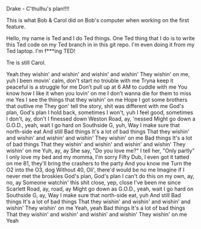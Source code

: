 
Drake - C'thulhu's plan!!!!

This is what Bob & Carol did on Bob's computer when working on the first feature.

Hello, my name is Ted and I do Ted things. One Ted thing that I do is to write this Ted code on my Ted branch in in this git repo. I'm even doing it from my Ted laptop. I'm f***ing TED!

Tre is still Carol.

Yeah they wishin' and wishin' and wishin' and wishin'
They wishin' on me, yuh
I been movin' calm, don't start no trouble with me
Tryna keep it peaceful is a struggle for me
Don’t pull up at 6 AM to cuddle with me
You know how I like it when you lovin' on me
I don’t wanna die for them to miss me
Yes I see the things that they wishin' on me
Hope I got some brothers that outlive me
They gon' tell the story, shit was different with me
God's plan, God's plan
I hold back, sometimes I won't, yuh
I feel good, sometimes I don't, ay, don't
I finessed down Weston Road, ay, 'nessed
Might go down a G.O.D., yeah, wait
I go hard on Southside G, yuh, Way
I make sure that north-side eat
And still
Bad things
It's a lot of bad things
That they wishin' and wishin' and wishin' and wishin'
They wishin' on me
Bad things
It's a lot of bad things
That they wishin' and wishin' and wishin' and wishin'
They wishin' on me
Yuh, ay, ay
She say, "Do you love me?" I tell her, "Only partly"
I only love my bed and my momma, I'm sorry
Fifty Dub, I even got it tatted on me
81, they'll bring the crashers to the party
And you know me
Turn the O2 into the O3, dog
Without 40, Oli', there'd would be no me
Imagine if I never met the broskies
God's plan, God's plan
I can't do this on my own, ay, no, ay
Someone watchin' this shit close, yep, close
I've been me since Scarlett Road, ay, road, ay
Might go down as G.O.D., yeah, wait
I go hard on Southside G, ay, Way
I make sure that north-side eat, yuh
And still
Bad things
It's a lot of bad things
That they wishin' and wishin' and wishin' and wishin'
They wishin' on me
Yeah, yeah
Bad things
It's a lot of bad things
That they wishin' and wishin' and wishin' and wishin'
They wishin' on me
Yeah

